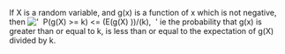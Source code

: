 If X is a random variable, and g(x) is a function of x which is not
negative, then !['  P(g(X) \>= k) \<= (E(g(X)
))/(k),  '](../dictionary/equation_images/2889.1..png) ie the
probability that g(x) is greater than or equal to k, is less than or
equal to the expectation of g(X) divided by k.
